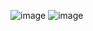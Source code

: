 
![image](https://github.com/churrufli/LineInScheduler/assets/4362846/b036f0c0-5fe2-483d-8a06-0dbc30ebb332)
![image](https://github.com/churrufli/LineInScheduler/assets/4362846/b51f0613-48ec-4d77-b4cf-36b8f9305ae9)



